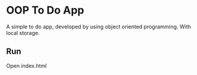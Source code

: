 # OOP To Do App
A simple to do app, developed by using object oriented programming. With local storage.

## Run

Open index.html

